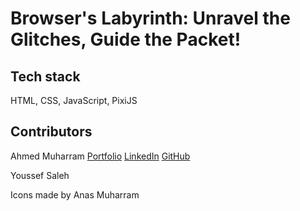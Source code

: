 # Browser's Labyrinth: Unravel the Glitches, Guide the Packet!

## Tech stack
HTML, CSS, JavaScript, PixiJS

## Contributors
Ahmed Muharram
[Portfolio](https://muharram.dev)
[LinkedIn](https://www.linkedin.com/in/ahmed-muharram/)
[GitHub](https://github.com/ahmedOmuharram)

Youssef Saleh

Icons made by Anas Muharram
